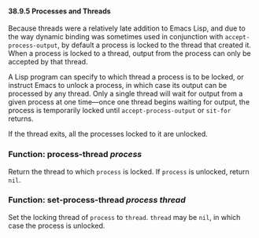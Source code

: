 

#### 38.9.5 Processes and Threads

Because threads were a relatively late addition to Emacs Lisp, and due to the way dynamic binding was sometimes used in conjunction with `accept-process-output`, by default a process is locked to the thread that created it. When a process is locked to a thread, output from the process can only be accepted by that thread.

A Lisp program can specify to which thread a process is to be locked, or instruct Emacs to unlock a process, in which case its output can be processed by any thread. Only a single thread will wait for output from a given process at one time—once one thread begins waiting for output, the process is temporarily locked until `accept-process-output` or `sit-for` returns.

If the thread exits, all the processes locked to it are unlocked.

### Function: **process-thread** *process*

Return the thread to which `process` is locked. If `process` is unlocked, return `nil`.

### Function: **set-process-thread** *process thread*

Set the locking thread of `process` to `thread`. `thread` may be `nil`, in which case the process is unlocked.
